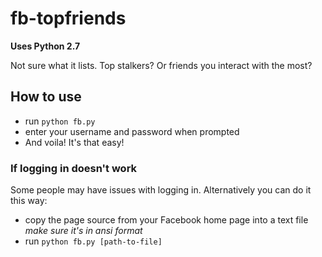 fb-topfriends
=============

**Uses Python 2.7**

Not sure what it lists. Top stalkers? Or friends you interact with the most?

## How to use

- run ```python fb.py```
- enter your username and password when prompted
- And voila!  It's that easy!

### If logging in doesn't work

Some people may have issues with logging in. Alternatively you can do it this way:

- copy the page source from your Facebook home page into a text file *make sure it's in ansi format*
- run ```python fb.py [path-to-file]```
